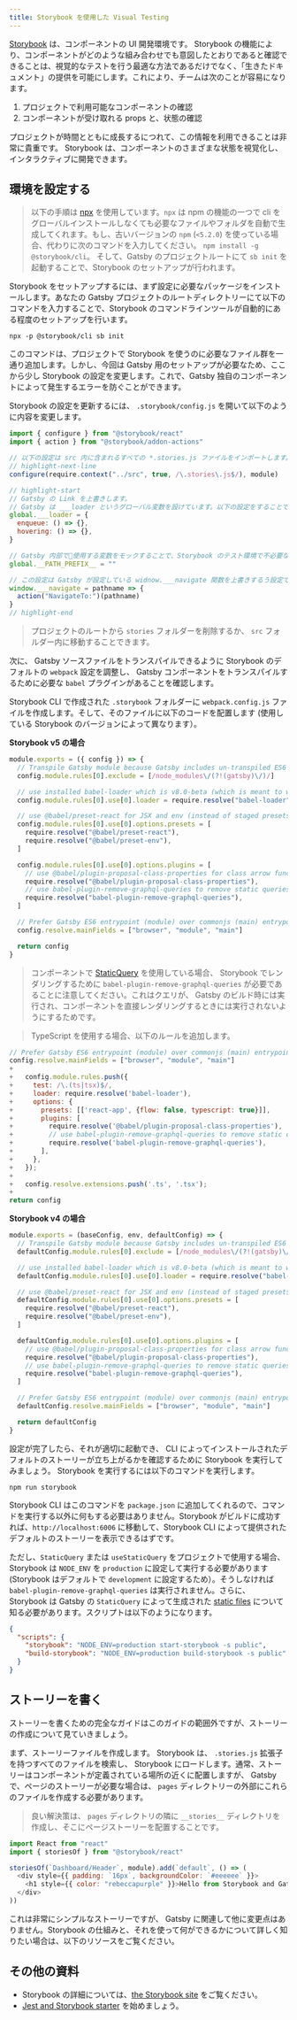 ```yaml
---
title: Storybook を使用した Visual Testing
---
```


[Storybook](https://storybook.js.org/) は、コンポーネントの UI 開発環境です。 Storybook の機能により、コンポーネントがどのような組み合わせでも意図したとおりであると確認できることは、視覚的なテストを行う最適な方法であるだけでなく、「生きたドキュメント」の提供を可能にします。これにより、チームは次のことが容易になります。

1. プロジェクトで利用可能なコンポーネントの確認
2. コンポーネントが受け取れる props と、状態の確認

プロジェクトが時間とともに成長するにつれて、この情報を利用できることは非常に貴重です。 Storybook は、コンポーネントのさまざまな状態を視覚化し、インタラクティブに開発できます。

## 環境を設定する

> 以下の手順は [npx](https://www.npmjs.com/package/npx) を使用しています。`npx` は npm の機能の一つで cli をグローバルインストールしなくても必要なファイルやフォルダを自動で生成してくれます。もし、古いバージョンの `npm` (`<5.2.0`) を使っている場合、代わりに次のコマンドを入力してください。 `npm install -g @storybook/cli`。 そして、Gatsby のプロジェクトルートにて `sb init` を起動することで、Storybook のセットアップが行われます。

Storybook をセットアップするには、まず設定に必要なパッケージをインストールします。あなたの Gatsby プロジェクトのルートディレクトリーにて以下のコマンドを入力することで、Storybook のコマンドラインツールが自動的にある程度のセットアップを行います。

```shell
npx -p @storybook/cli sb init
```

このコマンドは、プロジェクトで Storybook を使うのに必要なファイル群を一通り追加します。しかし、今回は Gatsby 用のセットアップが必要なため、ここから少し Storybook の設定を変更します。これで、Gatsby 独自のコンポーネントによって発生するエラーを防ぐことができます。

Storybook の設定を更新するには、 `.storybook/config.js` を開いて以下のように内容を変更します。

```js:title=.storybook/config.js
import { configure } from "@storybook/react"
import { action } from "@storybook/addon-actions"

// 以下の設定は src 内に含まれるすべての *.stories.js ファイルをインポートします。
// highlight-next-line
configure(require.context("../src", true, /\.stories\.js$/), module)

// highlight-start
// Gatsby の Link を上書きします。
// Gatsby は ___loader というグローバル変数を設けています。以下の設定をすることで、___loader がコンソールにエラーを吐くのを防ぎます。
global.___loader = {
  enqueue: () => {},
  hovering: () => {},
}

// Gatsby 内部で使用する変数をモックすることで、Storybook のテスト環境で不必要なエラーが表示されることを防ぎます。
global.__PATH_PREFIX__ = ""

// この設定は Gatsby が設定している widnow.___navigate 関数を上書きするう設定です。本来は他のページにリンクする為に使用されますが Storybook 上では必要ありません。
window.___navigate = pathname => {
  action("NavigateTo:")(pathname)
}
// highlight-end
```

> プロジェクトのルートから `stories` フォルダーを削除するか、 `src` フォルダー内に移動することできます。

次に、 Gatsby ソースファイルをトランスパイルできるように Storybook のデフォルトの `webpack` 設定を調整し、 Gatsby コンポーネントをトランスパイルするために必要な `babel` プラグインがあることを確認します。

Storybook CLI で作成された `.storybook` フォルダーに `webpack.config.js` ファイルを作成します。そして、そのファイルに以下のコードを配置します (使用している Storybook のバージョンによって異なります）。

**Storybook v5 の場合**

```js:title=.storybook/webpack.config.js
module.exports = ({ config }) => {
  // Transpile Gatsby module because Gatsby includes un-transpiled ES6 code.
  config.module.rules[0].exclude = [/node_modules\/(?!(gatsby)\/)/]

  // use installed babel-loader which is v8.0-beta (which is meant to work with @babel/core@7)
  config.module.rules[0].use[0].loader = require.resolve("babel-loader")

  // use @babel/preset-react for JSX and env (instead of staged presets)
  config.module.rules[0].use[0].options.presets = [
    require.resolve("@babel/preset-react"),
    require.resolve("@babel/preset-env"),
  ]

  config.module.rules[0].use[0].options.plugins = [
    // use @babel/plugin-proposal-class-properties for class arrow functions
    require.resolve("@babel/plugin-proposal-class-properties"),
    // use babel-plugin-remove-graphql-queries to remove static queries from components when rendering in storybook
    require.resolve("babel-plugin-remove-graphql-queries"),
  ]

  // Prefer Gatsby ES6 entrypoint (module) over commonjs (main) entrypoint
  config.resolve.mainFields = ["browser", "module", "main"]

  return config
}
```

> コンポーネントで [StaticQuery](/docs/static-query/) を使用している場合、 Storybook でレンダリングするために `babel-plugin-remove-graphql-queries` が必要であることに注意してください。これはクエリが、 Gatsby のビルド時には実行され、コンポーネントを直接レンダリングするときには実行されないようにするためです。

> TypeScript を使用する場合、以下のルールを追加します。

```diff:title=.storybook/webpack.config.js
// Prefer Gatsby ES6 entrypoint (module) over commonjs (main) entrypoint
config.resolve.mainFields = ["browser", "module", "main"]
+
+   config.module.rules.push({
+     test: /\.(ts|tsx)$/,
+     loader: require.resolve('babel-loader'),
+     options: {
+       presets: [['react-app', {flow: false, typescript: true}]],
+       plugins: [
+         require.resolve('@babel/plugin-proposal-class-properties'),
+         // use babel-plugin-remove-graphql-queries to remove static queries from components when rendering in storybook
+         require.resolve('babel-plugin-remove-graphql-queries'),
+       ],
+     },
+   });
+
+   config.resolve.extensions.push('.ts', '.tsx');
+
return config
```

**Storybook v4 の場合**

```js:title=.storybook/webpack.config.js
module.exports = (baseConfig, env, defaultConfig) => {
  // Transpile Gatsby module because Gatsby includes un-transpiled ES6 code.
  defaultConfig.module.rules[0].exclude = [/node_modules\/(?!(gatsby)\/)/]

  // use installed babel-loader which is v8.0-beta (which is meant to work with @babel/core@7)
  defaultConfig.module.rules[0].use[0].loader = require.resolve("babel-loader")

  // use @babel/preset-react for JSX and env (instead of staged presets)
  defaultConfig.module.rules[0].use[0].options.presets = [
    require.resolve("@babel/preset-react"),
    require.resolve("@babel/preset-env"),
  ]

  defaultConfig.module.rules[0].use[0].options.plugins = [
    // use @babel/plugin-proposal-class-properties for class arrow functions
    require.resolve("@babel/plugin-proposal-class-properties"),
    // use babel-plugin-remove-graphql-queries to remove static queries from components when rendering in storybook
    require.resolve("babel-plugin-remove-graphql-queries"),
  ]

  // Prefer Gatsby ES6 entrypoint (module) over commonjs (main) entrypoint
  defaultConfig.resolve.mainFields = ["browser", "module", "main"]

  return defaultConfig
}
```

設定が完了したら、それが適切に起動でき、 CLI によってインストールされたデフォルトのストーリーが立ち上がるかを確認するために Storybook を実行してみましょう。 Storybook を実行するには以下のコマンドを実行します。

```shell
npm run storybook
```

Storybook CLI はこのコマンドを `package.json` に追加してくれるので、コマンドを実行する以外に何もする必要はありません。Storybook がビルドに成功すれば、`http://localhost:6006` に移動して、Storybook CLI によって提供されたデフォルトのストーリーを表示できるはずです。

ただし、`StaticQuery` または `useStaticQuery` をプロジェクトで使用する場合、 Storybook は `NODE_ENV` を `production` に設定して実行する必要があります (Storybook はデフォルトで `development` に設定するため）。そうしなければ `babel-plugin-remove-graphql-queries` は実行されません。さらに、 Storybook は Gatsby の `StaticQuery` によって生成された [static files](https://storybook.js.org/docs/configurations/serving-static-files/#2-via-a-directory) について知る必要があります。スクリプトは以下のようになります。

```json:title=package.json
{
  "scripts": {
    "storybook": "NODE_ENV=production start-storybook -s public",
    "build-storybook": "NODE_ENV=production build-storybook -s public"
  }
}
```

## ストーリーを書く

ストーリーを書くための完全なガイドはこのガイドの範囲外ですが、ストーリーの作成について見ていきましょう。

まず、ストーリーファイルを作成します。 Storybook は、 `.stories.js` 拡張子を持つすべてのファイルを検索し、 Storybook にロードします。通常、ストーリーはコンポーネントが定義されている場所の近くに配置しますが、 Gatsby で、ページのストーリーが必要な場合は、 `pages` ディレクトリーの外部にこれらのファイルを作成する必要があります。

> 良い解決策は、 `pages` ディレクトリの隣に `__stories__` ディレクトリを作成し、そこにページストーリーを配置することです。

```jsx:title=src/components/example.stories.js
import React from "react"
import { storiesOf } from "@storybook/react"

storiesOf(`Dashboard/Header`, module).add(`default`, () => (
  <div style={{ padding: `16px`, backgroundColor: `#eeeeee` }}>
    <h1 style={{ color: "rebeccapurple" }}>Hello from Storybook and Gatsby!</h1>
  </div>
))
```

これは非常にシンプルなストーリーですが、 Gatsby に関連して他に変更点はありません。Storybook の仕組みと、それを使って何ができるかについて詳しく知りたい場合は、以下のリソースをご覧ください。

## その他の資料

- Storybook の詳細については、[the Storybook site](https://storybook.js.org/) をご覧ください。
- [Jest and Storybook starter](https://github.com/Mathspy/gatsby-storybook-jest-starter) を始めましょう。
